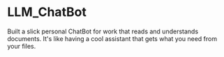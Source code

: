 # LLM_ChatBot
Built a slick personal ChatBot for work that reads and understands documents. It's like having a cool assistant that gets what you need from your files.
